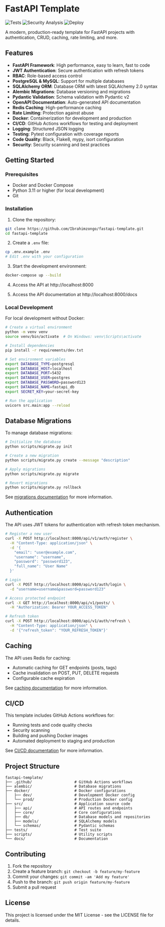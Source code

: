 # FastAPI Template

![Tests](https://github.com/yourusername/fastapi-template/workflows/Tests/badge.svg)
![Security Analysis](https://github.com/yourusername/fastapi-template/workflows/Security%20Analysis/badge.svg)
![Deploy](https://github.com/yourusername/fastapi-template/workflows/Deploy/badge.svg)

A modern, production-ready template for FastAPI projects with authentication, CRUD, caching, rate limiting, and more.

## Features

- **FastAPI Framework**: High performance, easy to learn, fast to code
- **JWT Authentication**: Secure authentication with refresh tokens
- **RBAC**: Role-based access control
- **PostgreSQL & MySQL**: Support for multiple databases
- **SQLAlchemy ORM**: Database ORM with latest SQLAlchemy 2.0 syntax
- **Alembic Migrations**: Database versioning and migrations
- **Pydantic Validation**: Schema validation with Pydantic v2
- **OpenAPI Documentation**: Auto-generated API documentation
- **Redis Caching**: High-performance caching
- **Rate Limiting**: Protection against abuse
- **Docker**: Containerization for development and production
- **CI/CD**: GitHub Actions workflows for testing and deployment
- **Logging**: Structured JSON logging
- **Testing**: Pytest configuration with coverage reports
- **Code Quality**: Black, Flake8, mypy, isort configuration
- **Security**: Security scanning and best practices

## Getting Started

### Prerequisites

- Docker and Docker Compose
- Python 3.11 or higher (for local development)
- Git

### Installation

1. Clone the repository:
```bash
git clone https://github.com/Ibrahimzongo/fastapi-template.git
cd fastapi-template
```

2. Create a `.env` file:
```bash
cp .env.example .env
# Edit .env with your configuration
```

3. Start the development environment:
```bash
docker-compose up --build
```

4. Access the API at http://localhost:8000

5. Access the API documentation at http://localhost:8000/docs

### Local Development

For local development without Docker:

```bash
# Create a virtual environment
python -m venv venv
source venv/bin/activate  # On Windows: venv\Scripts\activate

# Install dependencies
pip install -r requirements/dev.txt

# Set environment variables
export DATABASE_TYPE=postgresql
export DATABASE_HOST=localhost
export DATABASE_PORT=5432
export DATABASE_USER=postgres
export DATABASE_PASSWORD=password123
export DATABASE_NAME=fastapi_db
export SECRET_KEY=your-secret-key

# Run the application
uvicorn src.main:app --reload
```

## Database Migrations

To manage database migrations:

```bash
# Initialize the database
python scripts/migrate.py init

# Create a new migration
python scripts/migrate.py create --message "description"

# Apply migrations
python scripts/migrate.py migrate

# Revert migrations
python scripts/migrate.py rollback
```

See [migrations documentation](docs/migrations.md) for more information.

## Authentication

The API uses JWT tokens for authentication with refresh token mechanism.

```bash
# Register a new user
curl -X POST http://localhost:8000/api/v1/auth/register \
  -H "Content-Type: application/json" \
  -d '{
    "email": "user@example.com",
    "username": "username",
    "password": "password123",
    "full_name": "User Name"
  }'

# Login
curl -X POST http://localhost:8000/api/v1/auth/login \
  -d "username=username&password=password123"

# Access protected endpoint
curl -X GET http://localhost:8000/api/v1/posts/ \
  -H "Authorization: Bearer YOUR_ACCESS_TOKEN"

# Refresh token
curl -X POST http://localhost:8000/api/v1/auth/refresh \
  -H "Content-Type: application/json" \
  -d '{"refresh_token": "YOUR_REFRESH_TOKEN"}'
```

## Caching

The API uses Redis for caching:

- Automatic caching for GET endpoints (posts, tags)
- Cache invalidation on POST, PUT, DELETE requests
- Configurable cache expiration

See [caching documentation](docs/caching.md) for more information.

## CI/CD

This template includes GitHub Actions workflows for:

- Running tests and code quality checks
- Security scanning
- Building and pushing Docker images
- Automated deployment to staging and production

See [CI/CD documentation](docs/ci-cd.md) for more information.

## Project Structure

```
fastapi-template/
├── .github/                   # GitHub Actions workflows
├── alembic/                   # Database migrations
├── docker/                    # Docker configurations
│   ├── dev/                   # Development Docker config
│   └── prod/                  # Production Docker config
├── src/                       # Application source code
│   ├── api/                   # API routes and endpoints
│   ├── core/                  # Core configurations
│   ├── db/                    # Database models and repositories
│   ├── models/                # SQLAlchemy models
│   └── schemas/               # Pydantic schemas
├── tests/                     # Test suite
├── scripts/                   # Utility scripts
└── docs/                      # Documentation
```

## Contributing

1. Fork the repository
2. Create a feature branch: `git checkout -b feature/my-feature`
3. Commit your changes: `git commit -am 'Add my feature'`
4. Push to the branch: `git push origin feature/my-feature`
5. Submit a pull request

## License

This project is licensed under the MIT License - see the LICENSE file for details.